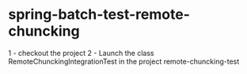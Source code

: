 spring-batch-test-remote-chuncking
==================================

1 - checkout the project
2 - Launch the class RemoteChunckingIntegrationTest in the project remote-chuncking-test
